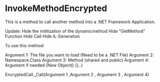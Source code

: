 # InvokeMethodEncrypted

This is a method to call another method into a .NET Framework Application.
 
 Update:
 Hide the initilization of the dynamicmethod
 Hide "GetMethod" Function
 Hide Call
 Hide IL Generation
 
 To use this method: 
 
 Argument 1: The file you want to load (Need to be a .NET File)
 Argument 2: Namespace.Class
 Argument 3: Method (shared and public)
 Argument 4: Argument if needed (New Object() {}..)
 
 EncryptedCall._Call(Argument 1 ,Argument 2 , Argument 3 , Argument 4)
